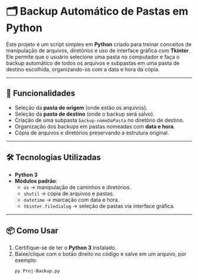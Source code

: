 # 🗂️ Backup Automático de Pastas em Python

Este projeto é um script simples em **Python** criado para treinar conceitos de manipulação de arquivos, diretórios e uso de interface gráfica com **Tkinter**.  
Ele permite que o usuário selecione uma pasta no computador e faça o backup automático de todos os arquivos e subpastas em uma pasta de destino escolhida, organizando-os com a data e hora da cópia.

---

## 🚀 Funcionalidades

- Seleção da **pasta de origem** (onde estão os arquivos).
- Seleção da **pasta de destino** (onde o backup será salvo).
- Criação de uma subpasta `backup-nomeDaPasta` no diretório de destino.
- Organização dos backups em pastas nomeadas com **data e hora**.
- Cópia de arquivos e diretórios preservando a estrutura original.

---

## 🛠️ Tecnologias Utilizadas

- **Python 3**
- **Módulos padrão**:
  - `os` → manipulação de caminhos e diretórios.
  - `shutil` → cópia de arquivos e pastas.
  - `datetime` → marcação com data e hora.
  - `tkinter.filedialog` → seleção de pastas via interface gráfica.

---

## 📦 Como Usar

1. Certifique-se de ter o **Python 3** instalado.
2. Baixe/clique com o botão direito no código e salve em um arquivo, por exemplo:  
   ```bash
   py Proj-Backup.py
